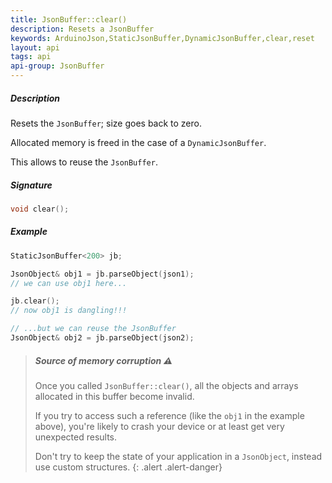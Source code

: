 ```yaml
---
title: JsonBuffer::clear()
description: Resets a JsonBuffer
keywords: ArduinoJson,StaticJsonBuffer,DynamicJsonBuffer,clear,reset
layout: api
tags: api
api-group: JsonBuffer
---
```


##### Description

Resets the `JsonBuffer`; size goes back to zero.

Allocated memory is freed in the case of a `DynamicJsonBuffer`.

This allows to reuse the `JsonBuffer`.

##### Signature

```c++
void clear();
```

##### Example

```c++
StaticJsonBuffer<200> jb;

JsonObject& obj1 = jb.parseObject(json1);
// we can use obj1 here...

jb.clear();
// now obj1 is dangling!!!

// ...but we can reuse the JsonBuffer
JsonObject& obj2 = jb.parseObject(json2);
```

> ##### Source of memory corruption :warning:
>
> Once you called `JsonBuffer::clear()`, all the objects and arrays allocated in this buffer become invalid.
>
> If you try to access such a reference (like the `obj1` in the example above), you're likely to crash your device or at least get very unexpected results.
>
> Don't try to keep the state of your application in a `JsonObject`, instead use custom structures.
{: .alert .alert-danger}